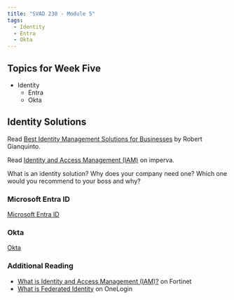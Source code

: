 ```yaml
---
title: "SVAD 230 - Module 5"
tags:
  - Identity
  - Entra
  - Okta
---
```


## Topics for Week Five

- Identity
  - Entra
  - Okta

## Identity Solutions

Read [Best Identity Management Solutions for Businesses](https://www.greengeeks.com/blog/best-identity-management-solutions/) by Robert Gianquinto.

Read [Identity and Access Management (IAM)](https://www.imperva.com/learn/data-security/iam-identity-and-access-management/) on imperva.

What is an identity solution? Why does your company need one? Which one would you recommend to your boss and why?

### Microsoft Entra ID

[Microsoft Entra ID](https://www.microsoft.com/en-us/security/business/identity-access/azure-active-directory)

### Okta

[Okta](https://www.okta.com)

### Additional Reading

- [What is Identity and Access Management (IAM)?](https://www.fortinet.com/resources/cyberglossary/identity-and-access-management) on Fortinet
- [What is Federated Identity](https://www.onelogin.com/learn/federated-identity) on OneLogin
